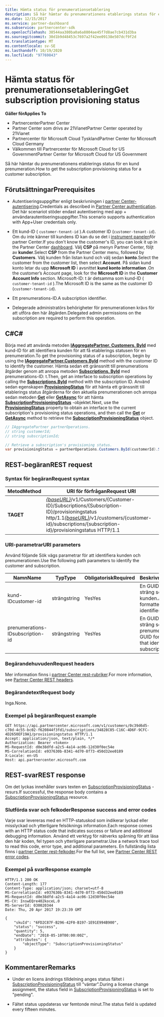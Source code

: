 ```yaml
---
title: Hämta status för prenumerationsetablering
description: Så här hämtar du prenumerationens etablerings status för en kund prenumeration.
ms.date: 12/15/2017
ms.service: partner-dashboard
ms.subservice: partnercenter-sdk
ms.openlocfilehash: 38544aa380ba0a6a8804ae45f7d8ae7cb431d3ba
ms.sourcegitcommit: 30d1b9d48453c7697a2f42ee09138e507dcf9f2d
ms.translationtype: MT
ms.contentlocale: sv-SE
ms.lasthandoff: 10/19/2020
ms.locfileid: "97769843"
---
```

# <a name="get-subscription-provisioning-status"></a><span data-ttu-id="ecb1a-103">Hämta status för prenumerationsetablering</span><span class="sxs-lookup"><span data-stu-id="ecb1a-103">Get subscription provisioning status</span></span>

<span data-ttu-id="ecb1a-104">**Gäller för**</span><span class="sxs-lookup"><span data-stu-id="ecb1a-104">**Applies To**</span></span>

- <span data-ttu-id="ecb1a-105">Partnercenter</span><span class="sxs-lookup"><span data-stu-id="ecb1a-105">Partner Center</span></span>
- <span data-ttu-id="ecb1a-106">Partner Center som drivs av 21Vianet</span><span class="sxs-lookup"><span data-stu-id="ecb1a-106">Partner Center operated by 21Vianet</span></span>
- <span data-ttu-id="ecb1a-107">Partnercenter för Microsoft Cloud Tyskland</span><span class="sxs-lookup"><span data-stu-id="ecb1a-107">Partner Center for Microsoft Cloud Germany</span></span>
- <span data-ttu-id="ecb1a-108">Välkommen till Partnercenter för Microsoft Cloud for US Government</span><span class="sxs-lookup"><span data-stu-id="ecb1a-108">Partner Center for Microsoft Cloud for US Government</span></span>

<span data-ttu-id="ecb1a-109">Så här hämtar du prenumerationens etablerings status för en kund prenumeration.</span><span class="sxs-lookup"><span data-stu-id="ecb1a-109">How to get the subscription provisioning status for a customer subscription.</span></span>

## <a name="prerequisites"></a><span data-ttu-id="ecb1a-110">Förutsättningar</span><span class="sxs-lookup"><span data-stu-id="ecb1a-110">Prerequisites</span></span>

- <span data-ttu-id="ecb1a-111">Autentiseringsuppgifter enligt beskrivningen i [partner Center-autentisering](partner-center-authentication.md).</span><span class="sxs-lookup"><span data-stu-id="ecb1a-111">Credentials as described in [Partner Center authentication](partner-center-authentication.md).</span></span> <span data-ttu-id="ecb1a-112">Det här scenariot stöder endast autentisering med app + användarautentiseringsuppgifter.</span><span class="sxs-lookup"><span data-stu-id="ecb1a-112">This scenario supports authentication with App+User credentials only.</span></span>

- <span data-ttu-id="ecb1a-113">Ett kund-ID ( `customer-tenant-id` ).</span><span class="sxs-lookup"><span data-stu-id="ecb1a-113">A customer ID (`customer-tenant-id`).</span></span> <span data-ttu-id="ecb1a-114">Om du inte känner till kundens ID kan du se det i [instrument panelen](https://partner.microsoft.com/dashboard)för partner Center.</span><span class="sxs-lookup"><span data-stu-id="ecb1a-114">If you don't know the customer's ID, you can look it up in the Partner Center [dashboard](https://partner.microsoft.com/dashboard).</span></span> <span data-ttu-id="ecb1a-115">Välj **CSP** på menyn Partner Center, följt av **kunder**.</span><span class="sxs-lookup"><span data-stu-id="ecb1a-115">Select **CSP** from the Partner Center menu, followed by **Customers**.</span></span> <span data-ttu-id="ecb1a-116">Välj kunden från listan kund och välj sedan **konto**.</span><span class="sxs-lookup"><span data-stu-id="ecb1a-116">Select the customer from the customer list, then select **Account**.</span></span> <span data-ttu-id="ecb1a-117">På sidan kund konto letar du upp **Microsoft ID** i avsnittet **kund konto information** .</span><span class="sxs-lookup"><span data-stu-id="ecb1a-117">On the customer’s Account page, look for the **Microsoft ID** in the **Customer Account Info** section.</span></span> <span data-ttu-id="ecb1a-118">Microsoft-ID: t är detsamma som kund-ID ( `customer-tenant-id` ).</span><span class="sxs-lookup"><span data-stu-id="ecb1a-118">The Microsoft ID is the same as the customer ID  (`customer-tenant-id`).</span></span>

- <span data-ttu-id="ecb1a-119">Ett prenumerations-ID.</span><span class="sxs-lookup"><span data-stu-id="ecb1a-119">A subscription identifier.</span></span>

- <span data-ttu-id="ecb1a-120">Delegerade administratörs behörigheter för prenumerationen krävs för att utföra den här åtgärden.</span><span class="sxs-lookup"><span data-stu-id="ecb1a-120">Delegated admin permissions on the subscription are required to perform this operation.</span></span>

## <a name="c"></a><span data-ttu-id="ecb1a-121">C\#</span><span class="sxs-lookup"><span data-stu-id="ecb1a-121">C\#</span></span>

<span data-ttu-id="ecb1a-122">Börja med att använda metoden [**IAggregatePartner. Customers. ById**](/dotnet/api/microsoft.store.partnercenter.customers.icustomercollection.byid) med kund-ID för att identifiera kunden för att få etablerings statusen för en prenumeration.</span><span class="sxs-lookup"><span data-stu-id="ecb1a-122">To get the provisioning status of a subscription, begin by using the [**IAggregatePartner.Customers.ById**](/dotnet/api/microsoft.store.partnercenter.customers.icustomercollection.byid) method with the customer ID to identify the customer.</span></span> <span data-ttu-id="ecb1a-123">Hämta sedan ett gränssnitt till prenumerations åtgärder genom att anropa metoden [**Subscriptions. ById**](/dotnet/api/microsoft.store.partnercenter.customerusers.icustomerusercollection.byid) med prenumerations-ID: t.</span><span class="sxs-lookup"><span data-stu-id="ecb1a-123">Then, get an interface to subscription operations by calling the [**Subscriptions.ById**](/dotnet/api/microsoft.store.partnercenter.customerusers.icustomerusercollection.byid) method with the subscription ID.</span></span> <span data-ttu-id="ecb1a-124">Använd sedan egenskapen [**ProvisioningStatus**](/dotnet/api/microsoft.store.partnercenter.subscriptions.isubscription.provisioningstatus) för att hämta ett gränssnitt till etablerings status åtgärderna för den aktuella prenumerationen och anropa sedan metoden [**Get**](/dotnet/api/microsoft.store.partnercenter.subscriptions.isubscriptionprovisioningstatus.get) eller [**GetAsync**](/dotnet/api/microsoft.store.partnercenter.subscriptions.isubscriptionprovisioningstatus.getasync) för att hämta [**SubscriptionProvisioningStatus**](/dotnet/api/microsoft.store.partnercenter.models.subscriptions.subscriptionprovisioningstatus) -objektet.</span><span class="sxs-lookup"><span data-stu-id="ecb1a-124">Next, use the [**ProvisioningStatus**](/dotnet/api/microsoft.store.partnercenter.subscriptions.isubscription.provisioningstatus) property to obtain an interface to the current subscription's provisioning status operations, and then call the [**Get**](/dotnet/api/microsoft.store.partnercenter.subscriptions.isubscriptionprovisioningstatus.get) or [**GetAsync**](/dotnet/api/microsoft.store.partnercenter.subscriptions.isubscriptionprovisioningstatus.getasync) method to retrieve the [**SubscriptionProvisioningStatus**](/dotnet/api/microsoft.store.partnercenter.models.subscriptions.subscriptionprovisioningstatus) object.</span></span>

``` csharp
// IAggregatePartner partnerOperations.
// string customerId;
// string subscriptionId;

// Retrieve a subscription's provisioning status.
var provisioningStatus = partnerOperations.Customers.ById(customerId).Subscriptions.ById(subscriptionID).ProvisioningStatus.Get();
```

## <a name="rest-request"></a><span data-ttu-id="ecb1a-125">REST-begäran</span><span class="sxs-lookup"><span data-stu-id="ecb1a-125">REST request</span></span>

### <a name="request-syntax"></a><span data-ttu-id="ecb1a-126">Syntax för begäran</span><span class="sxs-lookup"><span data-stu-id="ecb1a-126">Request syntax</span></span>

| <span data-ttu-id="ecb1a-127">Metod</span><span class="sxs-lookup"><span data-stu-id="ecb1a-127">Method</span></span>  | <span data-ttu-id="ecb1a-128">URI för förfrågan</span><span class="sxs-lookup"><span data-stu-id="ecb1a-128">Request URI</span></span>                                                                                                                        |
|---------|------------------------------------------------------------------------------------------------------------------------------------|
| <span data-ttu-id="ecb1a-129">**TA**</span><span class="sxs-lookup"><span data-stu-id="ecb1a-129">**GET**</span></span> | <span data-ttu-id="ecb1a-130">[*{baseURL}*](partner-center-rest-urls.md)/v1/Customers/{Customer-ID}/Subscriptions/{Subscription-ID}/provisioningstatus http/1.1</span><span class="sxs-lookup"><span data-stu-id="ecb1a-130">[*{baseURL}*](partner-center-rest-urls.md)/v1/customers/{customer-id}/subscriptions/{subscription-id}/provisioningstatus HTTP/1.1</span></span> |

### <a name="uri-parameters"></a><span data-ttu-id="ecb1a-131">URI-parametrar</span><span class="sxs-lookup"><span data-stu-id="ecb1a-131">URI parameters</span></span>

<span data-ttu-id="ecb1a-132">Använd följande Sök vägs parametrar för att identifiera kunden och prenumerationen.</span><span class="sxs-lookup"><span data-stu-id="ecb1a-132">Use the following path parameters to identify the customer and subscription.</span></span>

| <span data-ttu-id="ecb1a-133">Namn</span><span class="sxs-lookup"><span data-stu-id="ecb1a-133">Name</span></span>            | <span data-ttu-id="ecb1a-134">Typ</span><span class="sxs-lookup"><span data-stu-id="ecb1a-134">Type</span></span>   | <span data-ttu-id="ecb1a-135">Obligatorisk</span><span class="sxs-lookup"><span data-stu-id="ecb1a-135">Required</span></span> | <span data-ttu-id="ecb1a-136">Beskrivning</span><span class="sxs-lookup"><span data-stu-id="ecb1a-136">Description</span></span>                                               |
|-----------------|--------|----------|-----------------------------------------------------------|
| <span data-ttu-id="ecb1a-137">kund-ID</span><span class="sxs-lookup"><span data-stu-id="ecb1a-137">customer-id</span></span>     | <span data-ttu-id="ecb1a-138">sträng</span><span class="sxs-lookup"><span data-stu-id="ecb1a-138">string</span></span> | <span data-ttu-id="ecb1a-139">Yes</span><span class="sxs-lookup"><span data-stu-id="ecb1a-139">Yes</span></span>      | <span data-ttu-id="ecb1a-140">En GUID-formaterad sträng som identifierar kunden.</span><span class="sxs-lookup"><span data-stu-id="ecb1a-140">A GUID formatted string that identifies the customer.</span></span>     |
| <span data-ttu-id="ecb1a-141">prenumerations-ID</span><span class="sxs-lookup"><span data-stu-id="ecb1a-141">subscription-id</span></span> | <span data-ttu-id="ecb1a-142">sträng</span><span class="sxs-lookup"><span data-stu-id="ecb1a-142">string</span></span> | <span data-ttu-id="ecb1a-143">Yes</span><span class="sxs-lookup"><span data-stu-id="ecb1a-143">Yes</span></span>      | <span data-ttu-id="ecb1a-144">En GUID-formaterad sträng som identifierar prenumerationen.</span><span class="sxs-lookup"><span data-stu-id="ecb1a-144">A GUID formatted string that identifies the subscription.</span></span> |

### <a name="request-headers"></a><span data-ttu-id="ecb1a-145">Begärandehuvuden</span><span class="sxs-lookup"><span data-stu-id="ecb1a-145">Request headers</span></span>

<span data-ttu-id="ecb1a-146">Mer information finns i [partner Center rest-rubriker](headers.md).</span><span class="sxs-lookup"><span data-stu-id="ecb1a-146">For more information, see [Partner Center REST headers](headers.md).</span></span>

### <a name="request-body"></a><span data-ttu-id="ecb1a-147">Begärandetext</span><span class="sxs-lookup"><span data-stu-id="ecb1a-147">Request body</span></span>

<span data-ttu-id="ecb1a-148">Inga.</span><span class="sxs-lookup"><span data-stu-id="ecb1a-148">None.</span></span>

### <a name="request-example"></a><span data-ttu-id="ecb1a-149">Exempel på begäran</span><span class="sxs-lookup"><span data-stu-id="ecb1a-149">Request example</span></span>

```http
GET https://api.partnercenter.microsoft.com/v1/customers/0c39d6d5-c70d-4c55-bc02-f620844f3fd1/subscriptions/34828C05-C16C-4D6F-9CFC-4D2650EF19A1/provisioningstatus HTTP/1.1
Accept: application/json, text/plain, */*
Authorization: Bearer <token>
MS-RequestId: d0e38dfd-a2c5-4a14-ac06-12d30f0ec54e
MS-CorrelationId: e937630b-8341-4d70-8f73-450d32ee0189
X-Locale: en-US
Host: api.partnercenter.microsoft.com
```

## <a name="rest-response"></a><span data-ttu-id="ecb1a-150">REST-svar</span><span class="sxs-lookup"><span data-stu-id="ecb1a-150">REST response</span></span>

<span data-ttu-id="ecb1a-151">Om det lyckas innehåller svars texten en [SubscriptionProvisioningStatus](subscription-resources.md#subscriptionprovisioningstatus) -resurs.</span><span class="sxs-lookup"><span data-stu-id="ecb1a-151">If successful, the response body contains a [SubscriptionProvisioningStatus](subscription-resources.md#subscriptionprovisioningstatus) resource.</span></span>

### <a name="response-success-and-error-codes"></a><span data-ttu-id="ecb1a-152">Slutförda svar och felkoder</span><span class="sxs-lookup"><span data-stu-id="ecb1a-152">Response success and error codes</span></span>

<span data-ttu-id="ecb1a-153">Varje svar levereras med en HTTP-statuskod som indikerar lyckad eller misslyckad och ytterligare felsöknings information.</span><span class="sxs-lookup"><span data-stu-id="ecb1a-153">Each response comes with an HTTP status code that indicates success or failure and additional debugging information.</span></span> <span data-ttu-id="ecb1a-154">Använd ett verktyg för nätverks spårning för att läsa den här koden, fel typen och ytterligare parametrar.</span><span class="sxs-lookup"><span data-stu-id="ecb1a-154">Use a network trace tool to read this code, error type, and additional parameters.</span></span> <span data-ttu-id="ecb1a-155">En fullständig lista finns i [partner Center rest-felkoder](error-codes.md).</span><span class="sxs-lookup"><span data-stu-id="ecb1a-155">For the full list, see [Partner Center REST error codes](error-codes.md).</span></span>

### <a name="response-example"></a><span data-ttu-id="ecb1a-156">Exempel på svar</span><span class="sxs-lookup"><span data-stu-id="ecb1a-156">Response example</span></span>

```http
HTTP/1.1 200 OK
Content-Length: 177
Content-Type: application/json; charset=utf-8
MS-CorrelationId: e937630b-8341-4d70-8f73-450d32ee0189
MS-RequestId: d0e38dfd-a2c5-4a14-ac06-12d30f0ec54e
MS-CV: InswEQre402koceL.0
MS-ServerId: 030020344
Date: Thu, 20 Apr 2017 19:23:39 GMT

{
    "skuId": "6FD2C87F-B296-42F0-B197-1E91E994B900",
    "status": "success",
    "quantity": 5,
    "endDate": "2018-05-10T00:00:00Z",
    "attributes": {
        "objectType": "SubscriptionProvisioningStatus"
    }
}
```

## <a name="remarks"></a><span data-ttu-id="ecb1a-157">Kommentarer</span><span class="sxs-lookup"><span data-stu-id="ecb1a-157">Remarks</span></span>

- <span data-ttu-id="ecb1a-158">Under en licens ändrings tilldelning anges status fältet i [SubscriptionProvisioningStatus](subscription-resources.md#subscriptionprovisioningstatus) till "väntar".</span><span class="sxs-lookup"><span data-stu-id="ecb1a-158">During a license change assignment, the status field in [SubscriptionProvisioningStatus](subscription-resources.md#subscriptionprovisioningstatus) is set to "pending".</span></span>

- <span data-ttu-id="ecb1a-159">Fältet status uppdateras var femtonde minut.</span><span class="sxs-lookup"><span data-stu-id="ecb1a-159">The status field is updated every fifteen minutes.</span></span>
